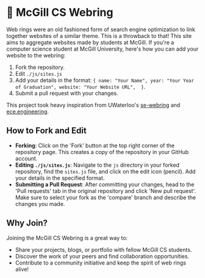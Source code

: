 # 💍 McGill CS Webring

Web rings were an old fashioned form of search engine optimization to link together websites of a similar theme. This is a throwback to that! This site aims to aggregate websites made by students at McGill. If you're a computer science student at McGill University, here's how you can add your website to the webring:

1. Fork the repository.
2. Edit `./js/sites.js`
3. Add your details in the format: `{ name: "Your Name", year: "Your Year of Graduation", website: "Your Website URL",  }`.
4. Submit a pull request with your changes.

This project took heavy inspiration from UWaterloo's [se-webring](https://github.com/simcard0000/se-webring/tree/main?tab=readme-ov-file#whats-a-webring) and [ece.engineering](https://github.com/roozbehali/ece_webring).

## How to Fork and Edit

- **Forking**: Click on the 'Fork' button at the top right corner of the repository page. This creates a copy of the repository in your GitHub account.
- **Editing `./js/sites.js`**: Navigate to the `js` directory in your forked repository, find the `sites.js` file, and click on the edit icon (pencil). Add your details in the specified format.
- **Submitting a Pull Request**: After committing your changes, head to the 'Pull requests' tab in the original repository and click 'New pull request'. Make sure to select your fork as the 'compare' branch and describe the changes you made.

## Why Join?

Joining the McGill CS Webring is a great way to:
- Share your projects, blogs, or portfolio with fellow McGill CS students.
- Discover the work of your peers and find collaboration opportunities.
- Contribute to a community initiative and keep the spirit of web rings alive!

